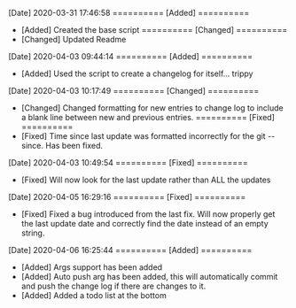 [Date]
2020-03-31 17:46:58
========== [Added] ==========
*    [Added] Created the base script
========== [Changed] ==========
*    [Changed] Updated Readme

[Date]
2020-04-03 09:44:14
========== [Added] ==========
*    [Added] Used the script to create a changelog for itself... trippy

[Date]
2020-04-03 10:17:49
========== [Changed] ==========
*    [Changed] Changed formatting for new entries to change log to include a blank line between new and previous entries.
========== [Fixed] ==========
*    [Fixed] Time since last update was formatted incorrectly for the git --since. Has been fixed.

[Date]
2020-04-03 10:49:54
========== [Fixed] ==========
*    [Fixed] Will now look for the last update rather than ALL the updates

[Date]
2020-04-05 16:29:16
========== [Fixed] ==========
*    [Fixed] Fixed a bug introduced from the last fix. Will now properly get the last update date and correctly find the date instead of an empty string.

[Date]
2020-04-06 16:25:44
========== [Added] ==========
*    [Added] Args support has been added
*    [Added] Auto push arg has been added, this will automatically commit and push the change log if there are changes to it.
*    [Added] Added a todo list at the bottom

